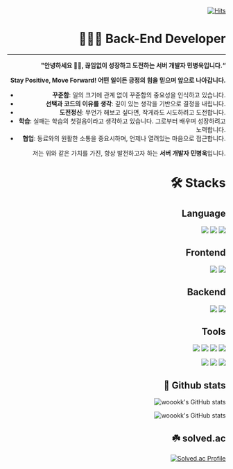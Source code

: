 <div align=right>

[![Hits](https://hits.seeyoufarm.com/api/count/incr/badge.svg?url=https%3A%2F%2Fgithub.com%2Fwoookk%2Fhit-counter&count_bg=%233D53C8&title_bg=%23555555&icon=&icon_color=%23E7E7E7&title=hits&edge_flat=false)](https://github.com/woookk)

# 🙋🏻‍♂️ Back-End Developer

---

**"안녕하세요 🤚🏻, 끊임없이 성장하고 도전하는 서버 개발자 민병욱입니다.“**

**Stay Positive, Move Forward! 어떤 일이든 긍정의 힘을 믿으며 앞으로 나아갑니다.**

- **꾸준함**: 일의 크기에 관계 없이 꾸준함의 중요성을 인식하고 있습니다.
- **선택과 코드의 이유를 생각**: 깊이 있는 생각을 기반으로 결정을 내립니다.
- **도전정신**: 무언가 해보고 싶다면, 작게라도 시도하려고 도전합니다.
- **학습**: 실패는 학습의 첫걸음이라고 생각하고 있습니다. 그로부터 배우며 성장하려고 노력합니다.
- **협업**: 동료와의 원활한 소통을 중요시하며, 언제나 열려있는 마음으로 접근합니다.

저는 위와 같은 가치를 가진, 항상 발전하고자 하는 **서버 개발자 민병욱**입니다.


# 🛠 Stacks
## Language
<img src="https://img.shields.io/badge/JavaScript-F7DF1E?style=flat-square&logo=JavaScript&logoColor=black"/> <img src="https://img.shields.io/badge/Java-007396?style=flat-square&logo=Java&logoColor=white"/> <img src="https://img.shields.io/badge/C++-00599C?style=flat-square&logo=c%2B%2B&logoColor=white"/>

## Frontend
<img src="https://img.shields.io/badge/HTML5-E34F26?style=flat-square&logo=HTML5&logoColor=white"/> <img src="https://img.shields.io/badge/CSS3-1572B6?style=flat-square&logo=CSS3&logoColor=white"/>

## Backend
<img src="https://img.shields.io/badge/Spring Boot-6DB33F?style=flat-square&logo=Spring Boot&logoColor=white"/> <img src="https://img.shields.io/badge/MySQL-4479A1?style=flat-square&logo=MySQL&logoColor=white"/>

## Tools
<img src="https://img.shields.io/badge/Git-F05032?style=flat-square&logo=Git&logoColor=white"/> <img src="https://img.shields.io/badge/Github-181717?style=flat-square&logo=Github&logoColor=white"/> <img src="https://img.shields.io/badge/NGINX-009639?style=flat-square&logo=NGINX&logoColor=white"/> <img src="https://img.shields.io/badge/Docker-2496ED?style=flat-square&logo=Docker&logoColor=white"/>

<img src="https://img.shields.io/badge/Slack-4A154B?style=flat-square&logo=Slack&logoColor=white"/> <img src="https://img.shields.io/badge/Notion-000000?style=flat-square&logo=Notion&logoColor=white"/> <img src="https://img.shields.io/badge/Figma-F24E1E?style=flat-square&logo=Figma&logoColor=white"/>
<br />

## 🌱 Github stats
![woookk's GitHub stats](https://github-readme-stats.vercel.app/api?username=woookk&show_icons=true&theme=graywhite&count_private=true)

![woookk's GitHub stats](https://github-readme-stats.vercel.app/api/top-langs/?username=woookk&layout=compact&show_icons=true&show_owner=true&hide_title=false&theme=graywhite&hide=true)


## ☘️ solved.ac
[![Solved.ac Profile](http://mazassumnida.wtf/api/v2/generate_badge?boj=woook)](https://solved.ac/woook/)



